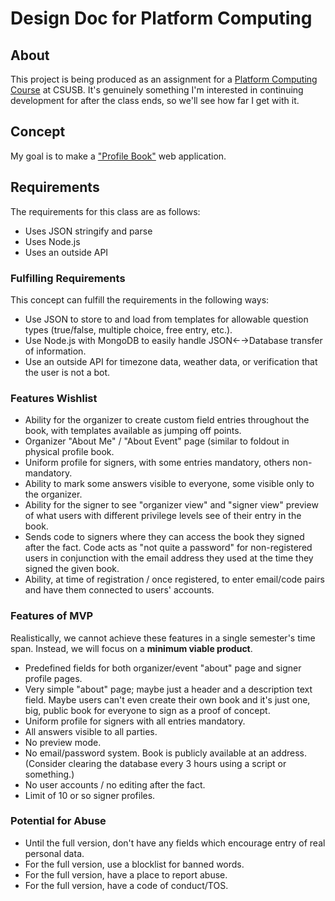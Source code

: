 # Design Doc for Platform Computing

## About

This project is being produced as an assignment for a [Platform Computing Course](https://github.com/csusbdt/4500-2021-spring/wiki/syllabus) at CSUSB. It's genuinely something I'm interested in continuing development for after the class ends, so we'll see how far I get with it.

## Concept

My goal is to make a ["Profile Book"](https://translate.google.com/translate?sl=ja&tl=en&u=https://kakakumag.com/houseware/?id%3D11809) web application.

## Requirements

The requirements for this class are as follows:

- Uses JSON stringify and parse
- Uses Node.js
- Uses an outside API

### Fulfilling Requirements

This concept can fulfill the requirements in the following ways:

- Use JSON to store to and load from templates for allowable question types (true/false, multiple choice, free entry, etc.).
- Use Node.js with MongoDB to easily handle JSON←→Database transfer of information.
- Use an outside API for timezone data, weather data, or verification that the user is not a bot.

### Features Wishlist

- Ability for the organizer to create custom field entries throughout the book, with templates available as jumping off points.
- Organizer "About Me" / "About Event" page (similar to foldout in physical profile book.
- Uniform profile for signers, with some entries mandatory, others non-mandatory.
- Ability to mark some answers visible to everyone, some visible only to the organizer.
- Ability for the signer to see "organizer view" and "signer view" preview of what users with different privilege levels see of their entry in the book.
- Sends code to signers where they can access the book they signed after the fact. Code acts as "not quite a password" for non-registered users in conjunction with the email address they used at the time they signed the given book.
- Ability, at time of registration / once registered, to enter email/code pairs and have them connected to users' accounts.

### Features of MVP

Realistically, we cannot achieve these features in a single semester's time span. Instead, we will focus on a **minimum viable product**.

- Predefined fields for both organizer/event "about" page and signer profile pages.
- Very simple "about" page; maybe just a header and a description text field. Maybe users can't even create their own book and it's just one, big, public book for everyone to sign as a proof of concept.
- Uniform profile for signers with all entries mandatory.
- All answers visible to all parties.
- No preview mode.
- No email/password system. Book is publicly available at an address. (Consider clearing the database every 3 hours using a script or something.)
- No user accounts / no editing after the fact.
- Limit of 10 or so signer profiles.

### Potential for Abuse

- Until the full version, don't have any fields which encourage entry of real personal data.
- For the full version, use a blocklist for banned words.
- For the full version, have a place to report abuse.
- For the full version, have a code of conduct/TOS.
